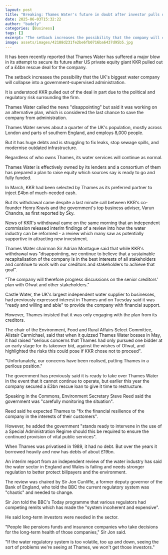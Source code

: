 ```yaml
---
layout: post
title: "Breaking: Thames Water's future in doubt after investor pulls out"
date: 2025-06-03T15:32:22
author: "badely"
categories: [Business]
tags: []
excerpt: "The setback increases the possibility that the company will collapse into a government-supervised administration."
image: assets/images/42188d231fe2be6fb0716ba6437d95b5.jpg
---
```


It has been recently reported that Thames Water has suffered a major blow in its attempt to secure its future after US private equity giant KKR pulled out of a £4bn rescue deal for the company.

The setback increases the possibility that the UK's biggest water company will collapse into a government-supervised administration.

It is understood KKR pulled out of the deal in part due to the political and regulatory risk surrounding the firm.

Thames Water called the news "disappointing" but said it was working on an alternative plan, which is considered the last chance to save the company from administration.

Thames Water serves about a quarter of the UK's population, mostly across London and parts of southern England, and employs 8,000 people.

But it has huge debts and is struggling to fix leaks, stop sewage spills, and modernise outdated infrastructure.

Regardless of who owns Thames, its water services will continue as normal.

Thames Water is effectively owned by its lenders and a consortium of them has prepared a plan to raise equity which sources say is ready to go and fully funded.

In March, KKR had been selected by Thames as its preferred partner to inject £4bn of much-needed cash.

But its withdrawal came despite a last minute call between KKR's co-founder Henry Kravis and the government's top business adviser, Varun Chandra, as first reported by Sky.

News of KKR's withdrawal came on the same morning that an independent commission released interim findings of a review into how the water industry can be reformed - a review which many saw as potentially supportive in attracting new investment.

Thames Water chairman Sir Adrian Montague said that while KKR's withdrawal was "disappointing, we continue to believe that a sustainable recapitalisation of the company is in the best interests of all stakeholders and continue to work with our creditors and stakeholders to achieve that goal".

"The company will therefore progress discussions on the senior creditors' plan with Ofwat and other stakeholders."

Castle Water, the UK's largest independent water supplier to businesses, had previously expressed interest in Thames and on Tuesday said it was "ready and willing and able" to provide the company with financial support.

However, Thames insisted that it was only engaging with the plan from its creditors.

The chair of the Environment, Food and Rural Affairs Select Committee, Alistair Carmichael, said that when it quizzed Thames Water bosses in May, it had raised "serious concerns that Thames had only pursued one bidder at an early stage for its takeover bid, against the wishes of Ofwat, and highlighted the risks this could pose if KKR chose not to proceed".

"Unfortunately, our concerns have been realised, putting Thames in a perilous position."

The government has previously said it is ready to take over Thames Water in the event that it cannot continue to operate, but earlier this year the company secured a £3bn rescue loan to give it time to restructure.

Speaking in the Commons, Environment Secretary Steve Reed said the government was "carefully monitoring the situation".

Reed said he expected Thames to "fix the financial resilience of the company in the interests of their customers".

However, he added the government "stands ready to intervene in the use of a Special Administration Regime should this be required to ensure the continued provision of vital public services".

When Thames was privatised in 1989, it had no debt. But over the years it borrowed heavily and now has debts of about £19bn.

An interim report from an independent review of the water industry has said the water sector in England and Wales is failing and needs stronger regulation to better protect billpayers and the environment.

The review was chaired by Sir Jon Cunliffe, a former deputy governor of the Bank of England, who told the BBC the current regulatory system was "chaotic" and needed to change.

Sir Jon told the BBC's Today programme that various regulators had competing remits which has made the "system incoherent and expensive".

He said long-term investors were needed in the sector.

"People like pensions funds and insurance companies who take decisions for the long-term health of those companies," Sir Jon said.

"If the water regulatory system is too volatile, too up and down, seeing the sort of problems we're seeing at Thames, we won't get those investors."

